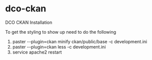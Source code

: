 # dco-ckan
DCO CKAN Installation

To get the styling to show up need to do the following

1. paster --plugin=ckan minify ckan/public/base -c development.ini
1. paster --plugin=ckan less -c development.ini
1. service apache2 restart

